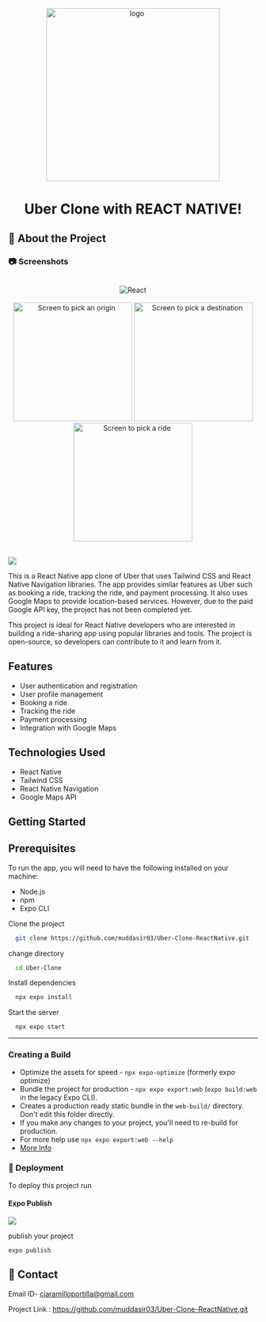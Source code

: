 <div align="center">

  <img src="https://user-images.githubusercontent.com/84333971/233428087-4de1f0a9-4198-441d-a7c6-b26260bae52d.png" alt="logo" width="350" height="auto" />

# Uber Clone with REACT NATIVE!

</div>

<!-- About the Project -->

## :star2: About the Project

<!-- Screenshots -->

### :camera: Screenshots

 <div style="display: inline_block" align="center" width="40px" height="60px"><br> <img align="center" alt="React"  width="auto" height="auto"  src="https://raw.githubusercontent.com/emmanuelchucks/react-native-uber-clone/main/assets/screenshots/ezgif-7-2d01dc3b82b1.gif" alt="React native uber clone" /></div>

<div style="display: inline_block" align="center"><br>
<img src="https://raw.githubusercontent.com/emmanuelchucks/react-native-uber-clone/main/assets/screenshots/Screenshot_1634302767.jpg" alt="Screen to pick an origin" width="240px"/> <img src="https://raw.githubusercontent.com/emmanuelchucks/react-native-uber-clone/main/assets/screenshots/Screenshot_1634302842.jpg" alt="Screen to pick a destination" width="240px"/> <img src="https://raw.githubusercontent.com/emmanuelchucks/react-native-uber-clone/main/assets/screenshots/Screenshot_1634302884.jpg" alt="Screen to pick a ride" width="240px"/>

</div>

<br />

![](https://img.shields.io/badge/Uber-white?style=for-the-badge&logo=Uber&logoColor=black)

This is a React Native app clone of Uber that uses Tailwind CSS and React Native Navigation libraries. The app provides similar features as Uber such as booking a ride, tracking the ride, and payment processing. It also uses Google Maps to provide location-based services. However, due to the paid Google API key, the project has not been completed yet.

This project is ideal for React Native developers who are interested in building a ride-sharing app using popular libraries and tools. The project is open-source, so developers can contribute to it and learn from it.

## Features

- User authentication and registration
- User profile management
- Booking a ride
- Tracking the ride
- Payment processing
- Integration with Google Maps

## Technologies Used

- React Native
- Tailwind CSS
- React Native Navigation
- Google Maps API

## Getting Started

## Prerequisites

To run the app, you will need to have the following installed on your machine:

- Node.js
- npm
- Expo CLI

Clone the project

```bash
  git clone https://github.com/muddasir03/Uber-Clone-ReactNative.git
```

change directory

```bash
  cd Uber-Clone
```

Install dependencies

```bash
  npx expo install
```

Start the server

```bash
  npx expo start
```

<hr />

### Creating a Build

- Optimize the assets for speed - `npx expo-optimize` (formerly expo optimize)
- Bundle the project for production - `npx expo export:web` (`expo build:web` in the legacy Expo CLI).
- Creates a production ready static bundle in the `web-build/` directory. Don't edit this folder directly.
- If you make any changes to your project, you'll need to re-build for production.
- For more help use `npx expo export:web --help`
- <a href="https://docs.expo.dev/eas" target="_blank">More Info</a>
<!-- Deployment -->

### :triangular_flag_on_post: Deployment

To deploy this project run

#### Expo Publish

![](https://img.shields.io/badge/Expo-02569B?style=for-the-badge&logo=Expo&logoColor=white)

publish your project

```
expo publish
```

## :handshake: Contact

Email ID- cjaramilloportilla@gmail.com

Project Link : https://github.com/muddasir03/Uber-Clone-ReactNative.git

